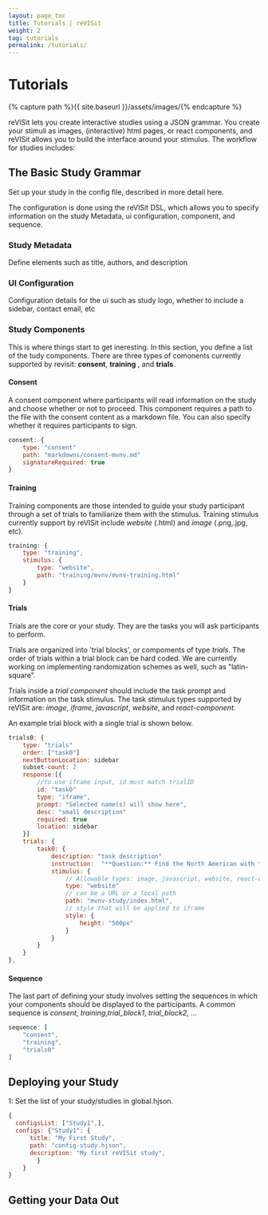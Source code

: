 ```yaml
---
layout: page_toc
title: Tutorials | reVISit
weight: 2
tag: tutorials
permalink: /tutorials/
---
```


# Tutorials

{% capture path %}{{ site.baseurl }}/assets/images/{% endcapture %}

reVISit lets you create interactive studies using a JSON grammar. You create your stimuli as images, (interactive) html pages, or react components, and reVISit allows you to build the interface around your stimulus. The workflow for studies includes: 


## The Basic Study Grammar


Set up your study in the config file, described in more detail here. 

The configuration is done using the reVISit DSL, which allows you to specify information on the study Metadata, ui configuration, component, and sequence. 


### Study Metadata

Define elements such as title, authors, and description

### UI Configuration
Configuration details for the ui such as study logo, whether to include a sidebar, contact email, etc

### Study Components

This is where things start to get ineresting. In this section, you define a list of the tudy components. There are three types of comonents currently supported by revisit: **consent**, **training** , and **trials**. 

#### Consent
A consent component where participants will read information on the study and choose whether or not to proceed. This component requires a path to the file with the consent content as a markdown file. You can also specify whether it requires participants to sign. 

```js
consent: {
    type: "consent"
    path: "markdowns/consent-mvnv.md"
    signatureRequired: true
}
```

#### Training
Training components are those intended to guide your study participant through a set of trials to familiarize them with the stimulus. Training stimulus currently support by reVISit include *website* (.html) and *image* (.png,.jpg, etc). 

```js
training: {
    type: "training",
    stimulus: {
        type: "website",
        path: "training/mvnv/mvnv-training.html"
    }
}
```
        
 
#### Trials
Trials are the core or your study. They are the tasks you will ask participants to perform.

Trials are organized into 'trial blocks', or compoments of type *trials*. The order of trials within a trial block can be hard coded. We are currently working on implementing randomization schemes as well, such as  "latin-square". 


Trials inside a *trial component* should include the task prompt and information on the task stimulus. The task stimulus types supported by reVISit are: *image*, *iframe*, *javascript*, *website*, and *react-component*. 

An example trial block with a single trial is shown below. 

```js
trials0: {
    type: "trials"
    order: ["task0"]
    nextButtonLocation: sidebar
    subset-count: 2
    response:[{
        //to use iframe input, id must match trialID
        id: "task0"
        type: "iframe",
        prompt: "Selected name(s) will show here",
        desc: "small description"
        required: true
        location: sidebar
    }]
    trials: {
        task0: {
            description: "task description"
            instruction:  "**Question:** Find the North American with the most Tweets"
            stimulus: {
                // Allowable types: image, javascript, website, react-component 
                type: "website"
                // can be a URL or a local path
                path: "mvnv-study/index.html",
                // style that will be applied to iframe
                style: {
                    height: "500px"
                }
            }
        }
    }
},
```
      

#### Sequence

The last part of defining your study involves setting the sequences in which your components should be displayed to the participants. A common sequence is *consent*, *training*,*trial_block1*, *trial_block2*, ...  

```js
sequence: [
    "consent",
    "training",
    "trials0"
]
```


## Deploying your Study 

1: Set the list of your study/studies in global.hjson. 

```js
{
  configsList: ["Study1",],
  configs: {"Study1": {
      title: "My First Study",
      path: "config-study.hjson",
      description: "My first reVISit study",
        }
    }
}
```



## Getting your Data Out 






